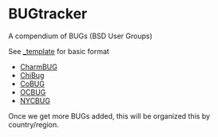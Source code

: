# BUGtracker
A compendium of BUGs (BSD User Groups)

See [_template](https://github.com/q5sys/BUGtracker/blob/master/_template) for basic format

+ [CharmBUG](https://github.com/q5sys/BUGtracker/blob/master/charmbug.md)
+ [ChiBug](https://github.com/q5sys/BUGtracker/blob/master/chibug.md)
+ [CoBUG](https://github.com/q5sys/BUGtracker/blob/master/cobug.md)
+ [OCBUG](https://github.com/q5sys/BUGtracker/blob/master/ocbug.md)
+ [NYCBUG](https://github.com/q5sys/BUGtracker/blob/master/nycbug.md)


Once we get more BUGs added, this will be organized this by country/region.
